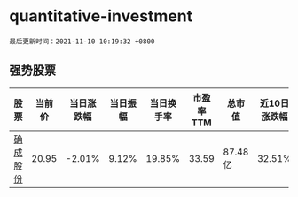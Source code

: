 # quantitative-investment

`最后更新时间：2021-11-10 10:19:32 +0800`

## 强势股票

|股票|当前价|当日涨跌幅|当日振幅|当日换手率|市盈率TTM|总市值|近10日涨跌幅|
|----|----|----|----|----|----|----|----|
|[确成股份](https://xueqiu.com/S/SH605183)|20.95|-2.01%|9.12%|19.85%|33.59|87.48亿|32.51%|
